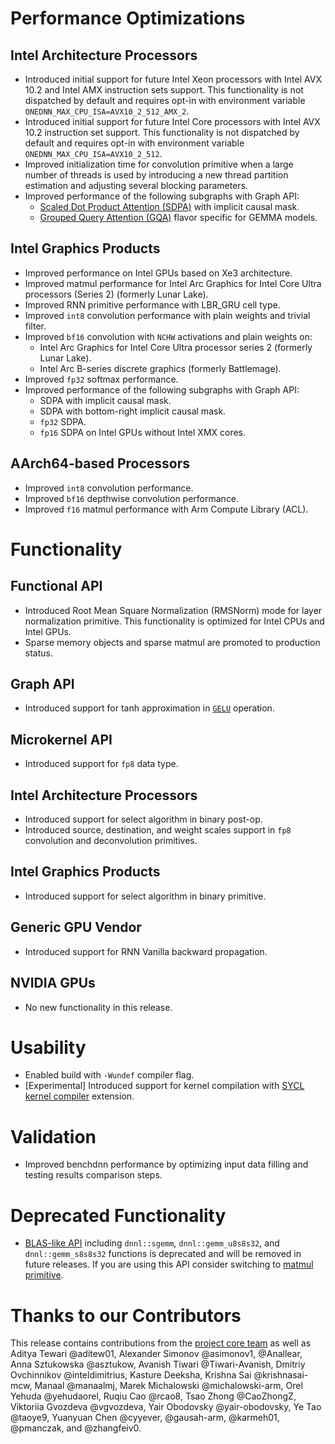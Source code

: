 # Performance Optimizations
## Intel Architecture Processors
* Introduced initial support for future Intel Xeon processors with Intel AVX 10.2 and Intel AMX instruction sets support.
  This functionality is not dispatched by default and requires opt-in with environment variable `ONEDNN_MAX_CPU_ISA=AVX10_2_512_AMX_2`.
* Introduced initial support for future Intel Core processors with Intel AVX 10.2 instruction set support. This functionality is not dispatched by default and requires opt-in with environment variable `ONEDNN_MAX_CPU_ISA=AVX10_2_512`.
* Improved initialization time for convolution primitive when a large number of threads is used by introducing a new thread partition estimation and adjusting several blocking parameters.
* Improved performance of the following subgraphs with Graph API:
    * [Scaled Dot Product Attention (SDPA)] with implicit causal mask.
    * [Grouped Query Attention (GQA)] flavor specific for GEMMA models.

[Scaled Dot Product Attention (SDPA)]: https://uxlfoundation.github.io/oneDNN/v3.9/dev_guide_graph_sdpa.html
[Grouped Query Attention (GQA)]: https://uxlfoundation.github.io/oneDNN/v3.9/dev_guide_graph_gqa.html

## Intel Graphics Products
* Improved performance on Intel GPUs based on Xe3 architecture.
* Improved matmul performance for Intel Arc Graphics for Intel Core Ultra processors (Series 2) (formerly Lunar Lake).
* Improved RNN primitive performance with LBR_GRU cell type.
* Improved `int8` convolution performance with plain weights and trivial filter.
* Improved `bf16` convolution with `NCHW` activations and plain weights on:
    * Intel Arc Graphics for Intel Core Ultra processor series 2 (formerly Lunar Lake).
    * Intel Arc B-series discrete graphics (formerly Battlemage).
* Improved `fp32` softmax performance.
* Improved performance of the following subgraphs with Graph API:
    * SDPA with implicit causal mask.
    * SDPA with bottom-right implicit causal mask.
    * `fp32` SDPA.
    * `fp16` SDPA on Intel GPUs without Intel XMX cores.

## AArch64-based Processors
* Improved `int8` convolution performance.
* Improved `bf16` depthwise convolution performance.
* Improved `f16` matmul performance with Arm Compute Library (ACL).

# Functionality
## Functional API
* Introduced Root Mean Square Normalization (RMSNorm) mode for layer normalization primitive. This functionality is optimized for Intel CPUs and Intel GPUs.
* Sparse memory objects and sparse matmul are promoted to production status.

## Graph API
* Introduced support for tanh approximation in [`GELU`] operation.

[`GELU`]: https://uxlfoundation.github.io/oneDNN/dev_guide_op_gelu.html

## Microkernel API
* Introduced support for `fp8` data type.

## Intel Architecture Processors
* Introduced support for select algorithm in binary post-op.
* Introduced source, destination, and weight scales support in `fp8` convolution and deconvolution primitives.

## Intel Graphics Products
* Introduced support for select algorithm in binary primitive.

## Generic GPU Vendor
* Introduced support for RNN Vanilla backward propagation.

## NVIDIA GPUs
* No new functionality in this release.

# Usability
* Enabled build with `-Wundef` compiler flag.
* [Experimental] Introduced support for kernel compilation with [SYCL kernel compiler] extension.

[SYCL kernel compiler]: https://github.com/intel/llvm/blob/sycl/sycl/doc/extensions/experimental/sycl_ext_oneapi_kernel_compiler.asciidoc

# Validation
* Improved benchdnn performance by optimizing input data filling and testing results comparison steps. 

# Deprecated Functionality
* [BLAS-like API] including `dnnl::sgemm`, `dnnl::gemm_u8s8s32`, and `dnnl::gemm_s8s8s32` functions is deprecated and will be removed in future releases. If you are using this API consider switching to [matmul primitive].

[BLAS-like API]: https://uxlfoundation.github.io/oneDNN/v3.8/group_dnnl_api_blas.html
[matmul primitive]: https://uxlfoundation.github.io/oneDNN/v3.8/dev_guide_matmul.html

# Thanks to our Contributors
This release contains contributions from the [project core team] as well as Aditya Tewari @aditew01, Alexander Simonov @asimonov1, @Anallear, Anna Sztukowska @asztukow, Avanish Tiwari @Tiwari-Avanish, Dmitriy Ovchinnikov @inteldimitrius, Kasture Deeksha, Krishna Sai @krishnasai-mcw, Manaal @manaalmj, Marek Michalowski @michalowski-arm, Orel Yehuda @yehudaorel, Ruqiu Cao @rcao8, Tsao Zhong @CaoZhongZ, Viktoriia Gvozdeva @vgvozdeva, Yair Obodovsky @yair-obodovsky, Ye Tao @taoye9, Yuanyuan Chen @cyyever, @gausah-arm, @karmeh01, @pmanczak, and @zhangfeiv0.

[project core team]: https://github.com/uxlfoundation/oneDNN/blob/rls-v3.9/MAINTAINERS.md
